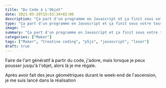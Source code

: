 ```yaml
---
title: "Du Code à L'Objet"
date: 2021-05-20T15:53:34+02:00
description: "Ça part d'un programme en Javascript et ça finit sous votre tasse à café. Un récit en 4 étapes."
type: "Ça part d'un programme en Javascript et ça finit sous votre tasse à café. Un récit en 4 étapes."
image: ""
summary: "Ça part d'un programme en Javascript et ça finit sous votre tasse à café. Un récit en 4 étapes."
categories: ["Maker"]
tags: ["Maker", "Creative coding", "p5js", "javascript", "laser"]
draft: true
---
```


Faire de l'art génératif à partir du code, j'adore, mais lorsque je peux pousser jusqu'à l'objet, alors là je me régale.

Après avoir fait des jeux géométriques durant le week-end de l'ascension, je me suis lancé dans la réalisation 
